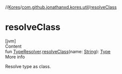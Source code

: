 //[Kores](../index.md)/[com.github.jonathanxd.kores.util](index.md)/[resolveClass](resolve-class.md)



# resolveClass  
[jvm]  
Content  
fun [TypeResolver](-type-resolver/index.md).[resolveClass](resolve-class.md)(name: [String](https://kotlinlang.org/api/latest/jvm/stdlib/kotlin/-string/index.html)): [Type](https://docs.oracle.com/javase/8/docs/api/java/lang/reflect/Type.html)  
More info  


Resolve type as class.

  



